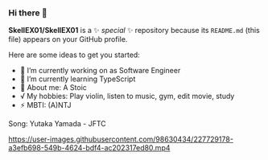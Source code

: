 ### Hi there 👋

**SkellEX01/SkellEX01** is a ✨ _special_ ✨ repository because its `README.md` (this file) appears on your GitHub profile.

Here are some ideas to get you started:

- 🔭 I’m currently working on as Software Engineer
- 🌱 I’m currently learning TypeScript
- 💬 About me: A Stoic
- √  My hobbies: Play violin, listen to music, gym, edit movie, study
- ⚡  MBTI: (A)NTJ 

Song: Yutaka Yamada - JFTC

https://user-images.githubusercontent.com/98630434/227729178-a3efb698-549b-4624-bdf4-ac202317ed80.mp4
